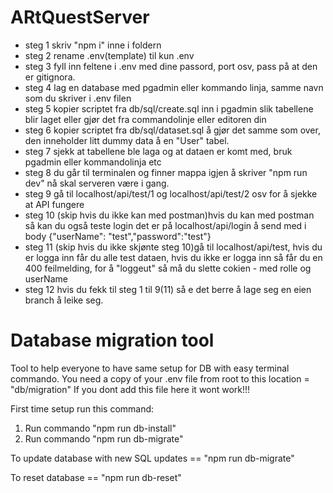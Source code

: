# ARtQuestServer

- steg 1 skriv "npm i" inne i foldern
- steg 2 rename .env(template) til kun .env
- steg 3 fyll inn feltene i .env med dine passord, port osv, pass på at den er gitignora.
- steg 4 lag en database med pgadmin eller kommando linja, samme navn som du skriver i .env filen
- steg 5 kopier scriptet fra db/sql/create.sql inn i pgadmin slik tabellene blir laget eller gjør det fra commandolinje eller editoren din
- steg 6 kopier scriptet fra db/sql/dataset.sql å gjør det samme som over, den inneholder litt dummy data å en "User" tabel.
- steg 7 sjekk at tabellene ble laga og at dataen er komt med, bruk pgadmin eller kommandolinja etc
- steg 8 du går til terminalen og finner mappa igjen å skriver "npm run dev" nå skal serveren være i gang.
- steg 9 gå til localhost/api/test/1 og  localhost/api/test/2 osv for å sjekke at API fungere
- steg 10 (skip hvis du ikke kan med postman)hvis du kan med postman så kan du også teste login det er på localhost/api/login å send med i body {"userName": "test","password":"test"}
- steg 11 (skip hvis du ikke skjønte steg 10)gå til  localhost/api/test, hvis du er logga inn får du alle test dataen, hvis du ikke er logga inn så får du en 400 feilmelding, for å "loggeut" så må du slette cokien - med rolle og userName
- steg 12 hvis du fekk til steg 1 til 9(11) så e det berre å lage seg en eien branch å leike seg.


# Database migration tool
Tool to help everyone to have same setup for DB with easy terminal commando.
You need a copy of your .env file from root to this location = "db/migration"
If you dont add this file here it wont work!!!

First time setup run this command:
1. Run commando "npm run db-install"
2. Run commando "npm run db-migrate"

To update database with new SQL updates == "npm run db-migrate"

To reset database == "npm run db-reset"
